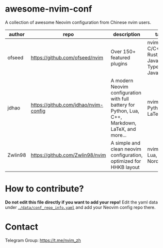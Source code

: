 # awesome-nvim-conf

A collection of awesome Neovim configuration from Chinese nvim users.

<!--MARKDOWN_TABLE_START-->
| author|                repo                |                                            description                                           |                          tags                         |stars|
|-------|------------------------------------|--------------------------------------------------------------------------------------------------|-------------------------------------------------------|-----|
| ofseed|   https://github.com/ofseed/nvim   |                                    Over 150+ featured plugins                                    |nvim-lsp, C/C++, Rust, GO, JavaScript, TypeScript, Java| 145 |
| jdhao |https://github.com/jdhao/nvim-config|A modern Neovim configuration with full battery for Python, Lua, C++, Markdown, LaTeX, and more...|                nvim-lsp, Python, LaTeX                | 3385|
|Zwlin98|   https://github.com/Zwlin98/nvim  |                A simple and clean neovim configuration, optimized for HHKB layout                |             nvim-lsp, Lua, HHKB, Nord, Lua            |  42 |
<!--MARKDOWN_TABLE_END-->

# How to contribute?

**Do not edit this file directly if you want to add your repo!**
Edit the yaml data under [`./data/conf_repo_info.yaml`](./data/conf_repo_info.yaml) and add your Neovim config repo there.

# Contact

Telegram Group: <https://t.me/nvim_zh>
